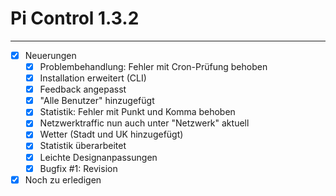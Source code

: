 Pi Control 1.3.2
================

---

- [x] Neuerungen
    - [x] Problembehandlung: Fehler mit Cron-Prüfung behoben
    - [x] Installation erweitert (CLI)
    - [x] Feedback angepasst
    - [x] "Alle Benutzer" hinzugefügt
    - [x] Statistik: Fehler mit Punkt und Komma behoben
    - [x] Netzwerktraffic nun auch unter "Netzwerk" aktuell
    - [x] Wetter (Stadt und UK hinzugefügt)
    - [x] Statistik überarbeitet
    - [x] Leichte Designanpassungen
    - [x] Bugfix #1: Revision
- [x] Noch zu erledigen